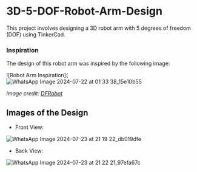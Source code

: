 # 3D-5-DOF-Robot-Arm-Design
This project involves designing a 3D robot arm with 5 degrees of freedom (DOF) using TinkerCad. 

### Inspiration

The design of this robot arm was inspired by the following image:

![Robot Arm Inspiration](![WhatsApp Image 2024-07-22 at 01 33 38_15e10b55](https://github.com/user-attachments/assets/acc2f26e-7b70-43d5-893a-37d297f337c1)


*Image credit: [DFRobot](https://www.dfrobot.com/blog-986.html)*


## Images of the Design

- Front View:

![WhatsApp Image 2024-07-23 at 21 19 22_db019dfe](https://github.com/user-attachments/assets/93eeaaa3-ebab-47bc-8294-80dc72dfdf43)

- Back View:

![WhatsApp Image 2024-07-23 at 21 22 21_97efa67c](https://github.com/user-attachments/assets/4b63ea9d-55fb-4bb0-9771-67bc35f31689)
